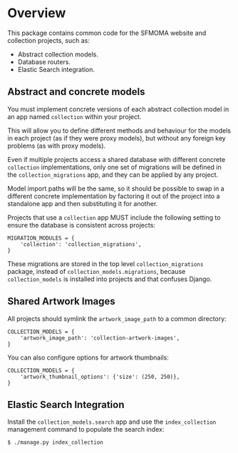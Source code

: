 # Overview

This package contains common code for the SFMOMA website and collection
projects, such as:

  * Abstract collection models.
  * Database routers.
  * Elastic Search integration.

## Abstract and concrete models

You must implement concrete versions of each abstract collection model in an
app named `collection` within your project.

This will allow you to define different methods and behaviour for the models in
each project (as if they were proxy models), but without any foreign key
problems (as with proxy models).

Even if multiple projects access a shared database with different concrete
`collection` implementations, only one set of migrations will be defined in the
`collection_migrations` app, and they can be applied by any project.

Model import paths will be the same, so it should be possible to swap in a
different concrete implementation by factoring it out of the project into a
standalone app and then substituting it for another.

Projects that use a `collection` app MUST include the following setting to
ensure the database is consistent across projects:

    MIGRATION_MODULES = {
        'collection': 'collection_migrations',
    }

These migrations are stored in the top level `collection_migrations` package,
instead of `collection_models.migrations`, because `collection_models` is
installed into projects and that confuses Django.

## Shared Artwork Images

All projects should symlink the `artwork_image_path` to a common directory:

    COLLECTION_MODELS = {
        'artwork_image_path': 'collection-artwork-images',
    }

You can also configure options for artwork thumbnails:

    COLLECTION_MODELS = {
        'artwork_thumbnail_options': {'size': (250, 250)},
    }

## Elastic Search Integration

Install the `collection_models.search` app and use the `index_collection`
management command to populate the search index:

    $ ./manage.py index_collection
